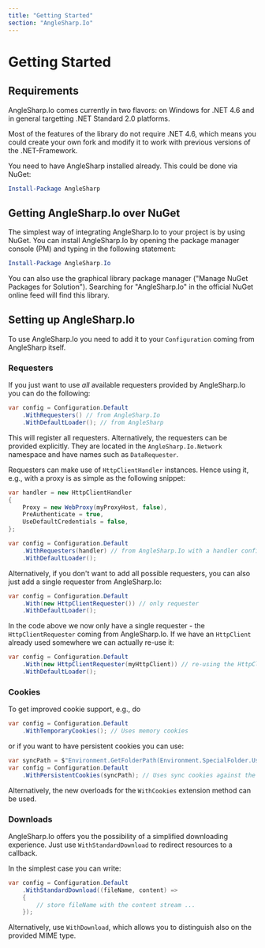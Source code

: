 ```yaml
---
title: "Getting Started"
section: "AngleSharp.Io"
---
```

# Getting Started

## Requirements

AngleSharp.Io comes currently in two flavors: on Windows for .NET 4.6 and in general targetting .NET Standard 2.0 platforms.

Most of the features of the library do not require .NET 4.6, which means you could create your own fork and modify it to work with previous versions of the .NET-Framework.

You need to have AngleSharp installed already. This could be done via NuGet:

```ps1
Install-Package AngleSharp
```

## Getting AngleSharp.Io over NuGet

The simplest way of integrating AngleSharp.Io to your project is by using NuGet. You can install AngleSharp.Io by opening the package manager console (PM) and typing in the following statement:

```ps1
Install-Package AngleSharp.Io
```

You can also use the graphical library package manager ("Manage NuGet Packages for Solution"). Searching for "AngleSharp.Io" in the official NuGet online feed will find this library.

## Setting up AngleSharp.Io

To use AngleSharp.Io you need to add it to your `Configuration` coming from AngleSharp itself.

### Requesters

If you just want to use *all* available requesters provided by AngleSharp.Io you can do the following:

```cs
var config = Configuration.Default
    .WithRequesters() // from AngleSharp.Io
    .WithDefaultLoader(); // from AngleSharp
```

This will register all requesters. Alternatively, the requesters can be provided explicitly. They are located in the `AngleSharp.Io.Network` namespace and have names such as `DataRequester`.

Requesters can make use of `HttpClientHandler` instances. Hence using it, e.g., with a proxy is as simple as the following snippet:

```cs
var handler = new HttpClientHandler
{
    Proxy = new WebProxy(myProxyHost, false),
    PreAuthenticate = true,
    UseDefaultCredentials = false,
};

var config = Configuration.Default
    .WithRequesters(handler) // from AngleSharp.Io with a handler config
    .WithDefaultLoader();
```

Alternatively, if you don't want to add all possible requesters, you can also just add a single requester from AngleSharp.Io:

```cs
var config = Configuration.Default
    .With(new HttpClientRequester()) // only requester
    .WithDefaultLoader();
```

In the code above we now only have a single requester - the `HttpClientRequester` coming from AngleSharp.Io. If we have an `HttpClient` already used somewhere we can actually re-use it:

```cs
var config = Configuration.Default
    .With(new HttpClientRequester(myHttpClient)) // re-using the HttpClient instance
    .WithDefaultLoader();
```

### Cookies

To get improved cookie support, e.g., do

```cs
var config = Configuration.Default
    .WithTemporaryCookies(); // Uses memory cookies
```

or if you want to have persistent cookies you can use:

```cs
var syncPath = $"Environment.GetFolderPath(Environment.SpecialFolder.UserProfile)\\anglesharp.cookies";
var config = Configuration.Default
    .WithPersistentCookies(syncPath); // Uses sync cookies against the given path
```

Alternatively, the new overloads for the `WithCookies` extension method can be used.

### Downloads

AngleSharp.Io offers you the possibility of a simplified downloading experience. Just use `WithStandardDownload` to redirect resources to a callback.

In the simplest case you can write:

```cs
var config = Configuration.Default
    .WithStandardDownload((fileName, content) =>
    {
        // store fileName with the content stream ...
    });
```

Alternatively, use `WithDownload`, which allows you to distinguish also on the provided MIME type.
